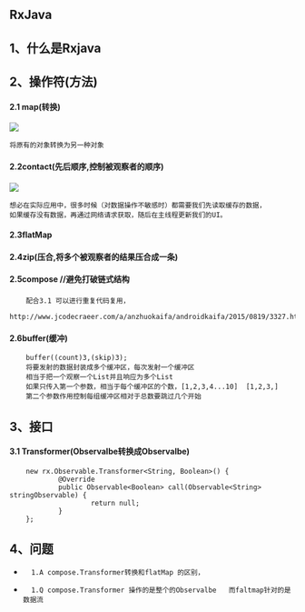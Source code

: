 ##	RxJava

##	1、什么是Rxjava


##	2、操作符(方法)
####	2.1	map(转换)
![](https://upload-images.jianshu.io/upload_images/3994917-002d843b658b98e5.png?imageMogr2/auto-orient/strip%7CimageView2/2/w/620)

	将原有的对象转换为另一种对象

####	2.2contact(先后顺序,控制被观察者的顺序)
![](https://upload-images.jianshu.io/upload_images/3994917-717b7a5bae136a0e.png?imageMogr2/auto-orient/strip%7CimageView2/2/w/610)

	想必在实际应用中，很多时候（对数据操作不敏感时）都需要我们先读取缓存的数据，
	如果缓存没有数据，再通过网络请求获取，随后在主线程更新我们的UI。


####	2.3flatMap


####	2.4zip(压合,将多个被观察者的结果压合成一条)


####	2.5compose	//避免打破链式结构
		配合3.1 可以进行重复代码复用，
		http://www.jcodecraeer.com/a/anzhuokaifa/androidkaifa/2015/0819/3327.html


####	2.6buffer(缓冲)
		buffer((count)3,(skip)3);
		将要发射的数据封装成多个缓冲区，每次发射一个缓冲区
		相当于把一个观察一个List并且响应为多个List
		如果只传入第一个参数，相当于每个缓冲区的个数，[1,2,3,4...10]  [1,2,3,]
		第二个参数作用控制每组缓冲区相对于总数要跳过几个开始









##	3、接口
####	3.1 Transformer(Observalbe转换成Observalbe)
		new rx.Observable.Transformer<String, Boolean>() {
				@Override
				public Observable<Boolean> call(Observable<String> stringObservable) {
						return null;
				}
		};

##	4、问题
-		1.A compose.Transformer转换和flatMap 的区别，
-		1.Q compose.Transformer 操作的是整个的Observalbe   而faltmap针对的是 数据流
